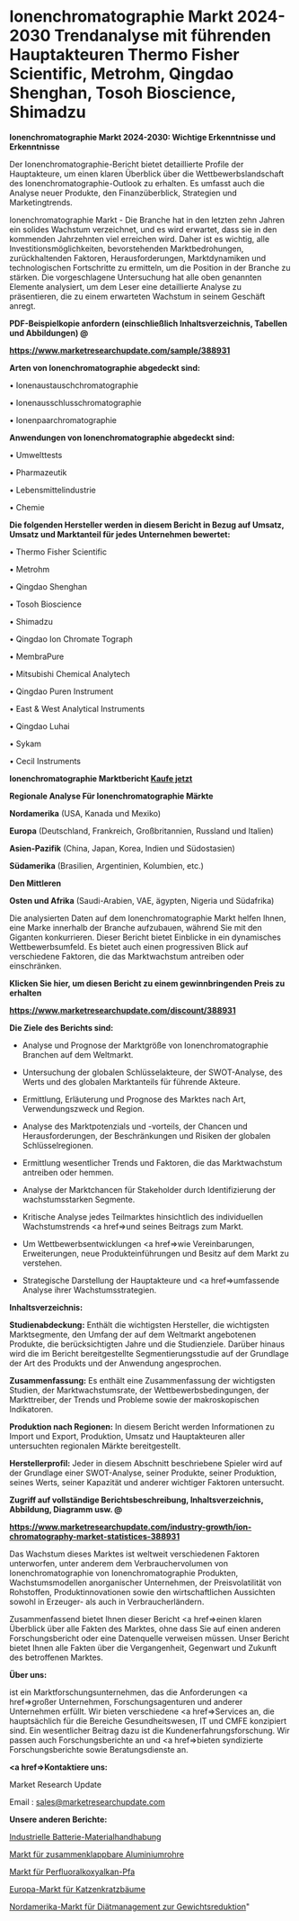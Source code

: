 # Ionenchromatographie Markt 2024-2030 Trendanalyse mit führenden Hauptakteuren Thermo Fisher Scientific, Metrohm, Qingdao Shenghan, Tosoh Bioscience, Shimadzu

<strong>Ionenchromatographie Markt 2024-2030: Wichtige Erkenntnisse und Erkenntnisse</strong>

Der Ionenchromatographie-Bericht bietet detaillierte Profile der Hauptakteure, um einen klaren Überblick über die Wettbewerbslandschaft des Ionenchromatographie-Outlook zu erhalten. Es umfasst auch die Analyse neuer Produkte, den Finanzüberblick, Strategien und Marketingtrends.

Ionenchromatographie Markt - Die Branche hat in den letzten zehn Jahren ein solides Wachstum verzeichnet, und es wird erwartet, dass sie in den kommenden Jahrzehnten viel erreichen wird. Daher ist es wichtig, alle Investitionsmöglichkeiten, bevorstehenden Marktbedrohungen, zurückhaltenden Faktoren, Herausforderungen, Marktdynamiken und technologischen Fortschritte zu ermitteln, um die Position in der Branche zu stärken. Die vorgeschlagene Untersuchung hat alle oben genannten Elemente analysiert, um dem Leser eine detaillierte Analyse zu präsentieren, die zu einem erwarteten Wachstum in seinem Geschäft anregt.



<strong><b>PDF-Beispielkopie anfordern (einschließlich Inhaltsverzeichnis, Tabellen und Abbildungen) @ </b></strong>

<strong><a href=https://www.marketresearchupdate.com/sample/388931>

<strong>https://www.marketresearchupdate.com/sample/388931</u></a></strong></strong>



<strong>Arten von Ionenchromatographie abgedeckt sind:</strong>

• Ionenaustauschchromatographie

• Ionenausschlusschromatographie

• Ionenpaarchromatographie



<strong>Anwendungen von Ionenchromatographie abgedeckt sind:</strong>

• Umwelttests

• Pharmazeutik

• Lebensmittelindustrie

• Chemie



<strong>Die folgenden Hersteller werden in diesem Bericht in Bezug auf Umsatz, Umsatz und Marktanteil für jedes Unternehmen bewertet:</strong>

• Thermo Fisher Scientific

• Metrohm

• Qingdao Shenghan

• Tosoh Bioscience

• Shimadzu

• Qingdao Ion Chromate Tograph

• MembraPure

• Mitsubishi Chemical Analytech

• Qingdao Puren Instrument

• East & West Analytical Instruments

• Qingdao Luhai

• Sykam

• Cecil Instruments



<strong>Ionenchromatographie Marktbericht <a href=https://www.marketresearchupdate.com/buynow/388931>Kaufe jetzt</a></strong>



<strong>Regionale Analyse Für Ionenchromatographie Märkte</strong>



<strong>Nordamerika</strong> (USA, Kanada und Mexiko)



<strong>Europa</strong> (Deutschland, Frankreich, Großbritannien, Russland und Italien)



<strong>Asien-Pazifik</strong> (China, Japan, Korea, Indien und Südostasien)



<strong>Südamerika</strong> (Brasilien, Argentinien, Kolumbien, etc.)



<strong>Den Mittleren</strong> 

<strong>Osten und Afrika</strong> (Saudi-Arabien, VAE, ägypten, Nigeria und Südafrika)

Die analysierten Daten auf dem Ionenchromatographie Markt helfen Ihnen, eine Marke innerhalb der Branche aufzubauen, während Sie mit den Giganten konkurrieren. Dieser Bericht bietet Einblicke in ein dynamisches Wettbewerbsumfeld. Es bietet auch einen progressiven Blick auf verschiedene Faktoren, die das Marktwachstum antreiben oder einschränken.



<strong>Klicken Sie hier, um diesen Bericht zu einem gewinnbringenden Preis zu erhalten
</strong>

<strong><a href=https://www.marketresearchupdate.com/discount/388931>https://www.marketresearchupdate.com/discount/388931</b></u></strong></a>



<strong>Die Ziele des Berichts sind:</strong>

- Analyse und Prognose der Marktgröße von Ionenchromatographie Branchen auf dem Weltmarkt.

- Untersuchung der globalen Schlüsselakteure, der SWOT-Analyse, des Werts und des globalen Marktanteils für führende Akteure.

- Ermittlung, Erläuterung und Prognose des Marktes nach Art, Verwendungszweck und Region.

- Analyse des Marktpotenzials und -vorteils, der Chancen und Herausforderungen, der Beschränkungen und Risiken der globalen Schlüsselregionen.

- Ermittlung wesentlicher Trends und Faktoren, die das Marktwachstum antreiben oder hemmen.

- Analyse der Marktchancen für Stakeholder durch Identifizierung der wachstumsstarken Segmente.

- Kritische Analyse jedes Teilmarktes hinsichtlich des individuellen Wachstumstrends <a href=>und</a> seines Beitrags zum Markt.

- Um Wettbewerbsentwicklungen <a href=>wie</a> Vereinbarungen, Erweiterungen, neue Produkteinführungen und Besitz auf dem Markt zu verstehen.

- Strategische Darstellung der Hauptakteure und <a href=>umfas</a>sende Analyse ihrer Wachstumsstrategien.



<strong>Inhaltsverzeichnis:</strong>



<strong>Studienabdeckung:</strong> Enthält die wichtigsten Hersteller, die wichtigsten Marktsegmente, den Umfang der auf dem Weltmarkt angebotenen Produkte, die berücksichtigten Jahre und die Studienziele. Darüber hinaus wird die im Bericht bereitgestellte Segmentierungsstudie auf der Grundlage der Art des Produkts und der Anwendung angesprochen.



<strong>Zusammenfassung:</strong> Es enthält eine Zusammenfassung der wichtigsten Studien, der Marktwachstumsrate, der Wettbewerbsbedingungen, der Markttreiber, der Trends und Probleme sowie der makroskopischen Indikatoren.



<strong>Produktion nach Regionen:</strong> In diesem Bericht werden Informationen zu Import und Export, Produktion, Umsatz und Hauptakteuren aller untersuchten regionalen Märkte bereitgestellt.



<strong>Herstellerprofil:</strong> Jeder in diesem Abschnitt beschriebene Spieler wird auf der Grundlage einer SWOT-Analyse, seiner Produkte, seiner Produktion, seines Werts, seiner Kapazität und anderer wichtiger Faktoren untersucht.



<strong><b>Zugriff auf vollständige Berichtsbeschreibung, Inhaltsverzeichnis, Abbildung, Diagramm usw. @ </b></strong>

<strong><a href=https://www.marketresearchupdate.com/industry-growth/ion-chromatography-market-statistices-388931>https://www.marketresearchupdate.com/industry-growth/ion-chromatography-market-statistices-388931</a></strong>

Das Wachstum dieses Marktes ist weltweit verschiedenen Faktoren unterworfen, unter anderem dem Verbrauchervolumen von Ionenchromatographie von Ionenchromatographie Produkten, Wachstumsmodellen anorganischer Unternehmen, der Preisvolatilität von Rohstoffen, Produktinnovationen sowie den wirtschaftlichen Aussichten sowohl in Erzeuger- als auch in Verbraucherländern.

Zusammenfassend bietet Ihnen dieser Bericht <a href=>einen</a> klaren Überblick über alle Fakten des Marktes, ohne dass Sie auf einen anderen Forschungsbericht oder eine Datenquelle verweisen müssen. Unser Bericht bietet Ihnen alle Fakten über die Vergangenheit, Gegenwart und Zukunft des betroffenen Marktes.



<strong>Über uns:</strong>

 ist ein Marktforschungsunternehmen, das die Anforderungen <a href=>großer</a> Unternehmen, Forschungsagenturen und anderer Unternehmen erfüllt. Wir bieten verschiedene <a href=>Services</a> an, die hauptsächlich für die Bereiche Gesundheitswesen, IT und CMFE konzipiert sind. Ein wesentlicher Beitrag dazu ist die Kundenerfahrungsforschung. Wir passen auch Forschungsberichte an und <a href=>bieten</a> syndizierte Forschungsberichte sowie Beratungsdienste an.



<strong><a href=>Kontaktiere uns:</a></strong>

Market Research Update

Email : sales@marketresearchupdate.com



<strong>Unsere anderen Berichte:</strong>

<a href=https://www.linkedin.com/pulse/industrial-battery-material-handling>Industrielle Batterie-Materialhandhabung</a>

<a href=https://www.linkedin.com/pulse/collapsable-aluminum-tube-market-outlooks>Markt für zusammenklappbare Aluminiumrohre</a>

<a href=https://www.linkedin.com/pulse/perfluoroalkoxy-alkane-pfa-market-outlooks-2023>Markt für Perfluoralkoxyalkan-Pfa</a>

<a href=https://www.linkedin.com/pulse/europe-cat-scratching-posts-market-2023-top>Europa-Markt für Katzenkratzbäume</a>

<a href=https://www.linkedin.com/pulse/north-america-weight-loss-diet-management-market>Nordamerika-Markt für Diätmanagement zur Gewichtsreduktion</a>"
